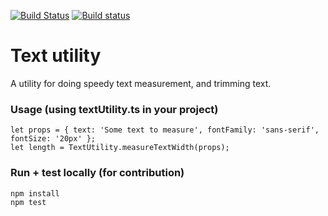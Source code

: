 [![Build Status](https://travis-ci.org/Microsoft/PowerBI-extensibility-text-utility.svg?branch=master)](https://travis-ci.org/Microsoft/PowerBI-extensibility-text-utility)
[![Build status](https://ci.appveyor.com/api/projects/status/cvvwogwq4lclrgh5/branch/master?svg=true)](https://ci.appveyor.com/project/spatney/powerbi-extensibility-text-utility)
# Text utility
A utility for doing speedy text measurement, and trimming text.

### Usage (using textUtility.ts in your project)

```
let props = { text: 'Some text to measure', fontFamily: 'sans-serif', fontSize: '20px' };
let length = TextUtility.measureTextWidth(props);
```

### Run + test locally (for contribution)

```
npm install
npm test
```

